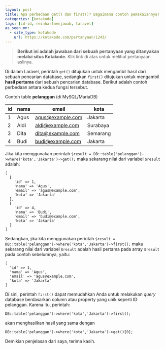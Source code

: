 ```yaml
---
layout: post
title: Apa perbedaan get() dan first()? Bagaimana contoh pemakaiannya?
categories: [kotakode]
tags: [id-id, reinhartmenjawab, laravel]
as_seen_on:
  - site_type: kotakode
    url: https://kotakode.com/pertanyaan/1243/
---
```

> **Berikut ini adalah jawaban dari sebuah pertanyaan yang ditanyakan melalui situs Kotakode.** Klik link di atas untuk melihat pertanyaan aslinya.

Di dalam Laravel, perintah `get()` ditujukan untuk mengambil hasil dari sebuah pencarian database, sedangkan `first()` ditujukan untuk mengambil **hasil pertama** dari sebuah pencarian database. Berikut adalah contoh perbedaan antara kedua fungsi tersebut.

Contoh table **pelanggan** (di MySQL/MariaDB)

| id | nama | email | kota |
| --- | --- | --- | --- |
| 1 | Agus | agus@example.com | Jakarta |
| 2 | Aldi | aldi@example.com | Surabaya |
| 3 | Dita | dita@example.com | Semarang |
| 4 | Budi | budi@example.com | Jakarta |

Jika kita menggunakan perintah `$result = DB::table('pelanggan')->where('kota','Jakarta')->get();` maka sekarang nilai dari variabel `$result` adalah:

```
[
  [
    'id' => 1,
    'nama' => 'Agus',
    'email' => 'agus@example.com',
    'kota' => 'Jakarta'
  ],
  [
    'id' => 4,
    'nama' => 'Budi',
    'email' => 'budi@example.com',
    'kota' => 'Jakarta'
  ]
]
```

Sedangkan, jika kita menggunakan perintah `$result = DB::table('pelanggan')->where('kota','Jakarta')->first();` maka sekarang nilai dari variabel `$result` adalah hasil pertama pada array `$result` pada contoh sebelumnya, yaitu:

```
[
  'id' => 1,
  'nama' => 'Agus',
  'email' => 'agus@example.com',
  'kota' => 'Jakarta'
]
```

Di sini, perintah `first()` dapat memudahkan Anda untuk melakukan *query* database berdasarkan column atau property yang unik seperti ID pelanggan. Karena itu, perintah:

```
DB::table('pelanggan')->where('kota','Jakarta')->first();
```

akan menghasilkan hasil yang sama dengan

```
DB::table('pelanggan')->where('kota','Jakarta')->get()[0];
```

Demikian penjelasan dari saya, terima kasih.